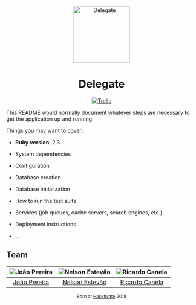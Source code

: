 [trello]: https://trello.com/b/huIjlW7T
[contributing]: #contributing
[license]: #license

[joao]: https://github.com/joaoadpereira
[joao-pic]: https://github.com/joaoadpereira.png?size=120
[nelson]: https://github.com/nelsonmestevao
[nelson-pic]: https://github.com/nelsonmestevao.png?size=120
[ricardo]: https://github.com/tymoshchuk19
[ricardo-pic]: https://github.com/tymoshchuk19.png?size=120

<div align="center">
  <img src="https://github.com/nelsonmestevao/delegate/blob/master/app/assets/images/logo_icon.png?raw=true" alt="Delegate" width="150">
  <h1>Delegate</h1>

  [![Trello](https://img.shields.io/badge/trello-board-blue.svg?style=flat-square)][trello]
</div>

This README would normally document whatever steps are necessary to get the
application up and running.

Things you may want to cover:

* **Ruby version**: 2.3

* System dependencies

* Configuration

* Database creation

* Database initialization

* How to run the test suite

* Services (job queues, cache servers, search engines, etc.)

* Deployment instructions

* ...

## Team

![João Pereira][joao-pic] | ![Nelson Estevão][nelson-pic] | ![Ricardo Canela][ricardo-pic]
:---: | :---: | :---:
[João Pereira][joao] | [Nelson Estevão][nelson] | [Ricardo Canela][ricardo]

<div align="center">
<sub>

Born at [Hacktivate](https://hacktivate.io) 2018

</sub>
</div>
